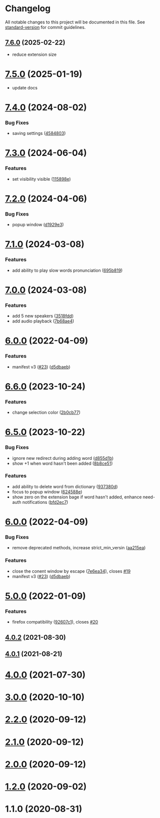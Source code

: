 # Changelog

All notable changes to this project will be documented in this file. See [standard-version](https://github.com/conventional-changelog/standard-version) for commit guidelines.

## [7.6.0](https://github.com/rodewitsch/PuzzleEnglishDictionary/compare/v7.5.0...v7.6.0) (2025-02-22)

* reduce extension size

# [7.5.0](https://github.com/rodewitsch/PuzzleEnglishDictionary/compare/v7.4.0...v7.5.0) (2025-01-19)

* update docs

# [7.4.0](https://github.com/rodewitsch/PuzzleEnglishDictionary/compare/v7.3.0...v7.4.0) (2024-08-02)


### Bug Fixes

* saving settings ([4584803](https://github.com/rodewitsch/PuzzleEnglishDictionary/commit/4584803f1bf1ee6359f6e33b457bc18986751c61))



# [7.3.0](https://github.com/rodewitsch/PuzzleEnglishDictionary/compare/v7.2.0...v7.3.0) (2024-06-04)


### Features

* set visibility visible ([115898e](https://github.com/rodewitsch/PuzzleEnglishDictionary/commit/115898e3ca4c6c38f3eb0a324e9be475e47b719a))



# [7.2.0](https://github.com/rodewitsch/PuzzleEnglishDictionary/compare/v7.1.0...v7.2.0) (2024-04-06)


### Bug Fixes

* popup window ([d1929e3](https://github.com/rodewitsch/PuzzleEnglishDictionary/commit/d1929e3f79fdee29d532c45c0cbd4d2bb960b36d))



# [7.1.0](https://github.com/rodewitsch/PuzzleEnglishDictionary/compare/v7.0.0...v7.1.0) (2024-03-08)


### Features

* add ability to play slow words pronunciation ([695b819](https://github.com/rodewitsch/PuzzleEnglishDictionary/commit/695b8192a36ed788dc7a2500b674e0f670b83ce7))



# [7.0.0](https://github.com/rodewitsch/PuzzleEnglishDictionary/compare/v6.6.0...v7.0.0) (2024-03-08)


### Features

* add 5 new speakers ([3518fdd](https://github.com/rodewitsch/PuzzleEnglishDictionary/commit/3518fdd68e5d95c8515fac134fd1efda8e6d3803))
* add audio playback ([7b68ae4](https://github.com/rodewitsch/PuzzleEnglishDictionary/commit/7b68ae419ffba98aa6ef25ac84d16282c85b8055))



# [6.0.0](https://github.com/rodewitsch/PuzzleEnglishDictionary/compare/v5.2.0...v6.0.0) (2022-04-09)


### Features

* manifest v3 ([#23](https://github.com/rodewitsch/PuzzleEnglishDictionary/issues/23)) ([d5dbaeb](https://github.com/rodewitsch/PuzzleEnglishDictionary/commit/d5dbaeb02c16f2c595ba6bd9c906d66092d752cc))



# [6.6.0](https://github.com/rodewitsch/PuzzleEnglishDictionary/compare/v6.5.0...v6.6.0) (2023-10-24)


### Features

* change selection color ([2b0cb77](https://github.com/rodewitsch/PuzzleEnglishDictionary/commit/2b0cb772c1f8fc67ee63d19071d155010f408c22))



# [6.5.0](https://github.com/rodewitsch/PuzzleEnglishDictionary/compare/v6.0.0...v6.5.0) (2023-10-22)


### Bug Fixes

* ignore new redirect during adding word ([d855d1b](https://github.com/rodewitsch/PuzzleEnglishDictionary/commit/d855d1bd60b39c2a20a0b9854dbe145442c5efec))
* show +1 when word hasn't been added ([8b8ce51](https://github.com/rodewitsch/PuzzleEnglishDictionary/commit/8b8ce512622b1e575156efb1ab218169b6544457))


### Features

* add ability to delete word from dictionary ([937380d](https://github.com/rodewitsch/PuzzleEnglishDictionary/commit/937380d48e2b8e317c7d5cca612fcc5aac3c3572))
* focus to popup window ([624588e](https://github.com/rodewitsch/PuzzleEnglishDictionary/commit/624588eaa7ab4a7195e46d7f4c5720210928df45))
* show zero on the extension bage if word hasn't added, enhance need-auth notifications ([bfd2ec7](https://github.com/rodewitsch/PuzzleEnglishDictionary/commit/bfd2ec76d4a596194da3f772113330d9cec6d380))



# [6.0.0](https://github.com/rodewitsch/PuzzleEnglishDictionary/compare/v5.2.0...v6.0.0) (2022-04-09)


### Bug Fixes

* remove deprecated methods, increase strict_min_versin ([aa215ea](https://github.com/rodewitsch/PuzzleEnglishDictionary/commit/aa215ea400fa962dc9f58615f86d2a9e7ab885c1))


### Features

* close the conent window by escape ([7e6ea34](https://github.com/rodewitsch/PuzzleEnglishDictionary/commit/7e6ea342583c13783bcb627904e80948fa69ed67)), closes [#19](https://github.com/rodewitsch/PuzzleEnglishDictionary/issues/19)
* manifest v3 ([#23](https://github.com/rodewitsch/PuzzleEnglishDictionary/issues/23)) ([d5dbaeb](https://github.com/rodewitsch/PuzzleEnglishDictionary/commit/d5dbaeb02c16f2c595ba6bd9c906d66092d752cc))



# [5.0.0](https://github.com/rodewitsch/PuzzleEnglishDictionary/compare/v4.0.2...v5.0.0) (2022-01-09)


### Features

* firefox compatibility ([92607c1](https://github.com/rodewitsch/PuzzleEnglishDictionary/commit/92607c124acea1b393873ba62030c85b616e1e07)), closes [#20](https://github.com/rodewitsch/PuzzleEnglishDictionary/issues/20)



## [4.0.2](https://github.com/rodewitsch/PuzzleEnglishDictionary/compare/v4.0.1...v4.0.2) (2021-08-30)



## [4.0.1](https://github.com/rodewitsch/PuzzleEnglishDictionary/compare/v4.0.0...v4.0.1) (2021-08-21)



# [4.0.0](https://github.com/rodewitsch/PuzzleEnglishDictionary/compare/v3.0.0...v4.0.0) (2021-07-30)



# [3.0.0](https://github.com/rodewitsch/PuzzleEnglishDictionary/compare/v2.2.0...v3.0.0) (2020-10-10)



# [2.2.0](https://github.com/rodewitsch/PuzzleEnglishDictionary/compare/v2.1.0...v2.2.0) (2020-09-12)



# [2.1.0](https://github.com/rodewitsch/PuzzleEnglishDictionary/compare/v2.0.0...v2.1.0) (2020-09-12)



# [2.0.0](https://github.com/rodewitsch/PuzzleEnglishDictionary/compare/v1.2.0...v2.0.0) (2020-09-12)



# [1.2.0](https://github.com/rodewitsch/PuzzleEnglishDictionary/compare/v1.1.0...v1.2.0) (2020-09-02)



# 1.1.0 (2020-08-31)
